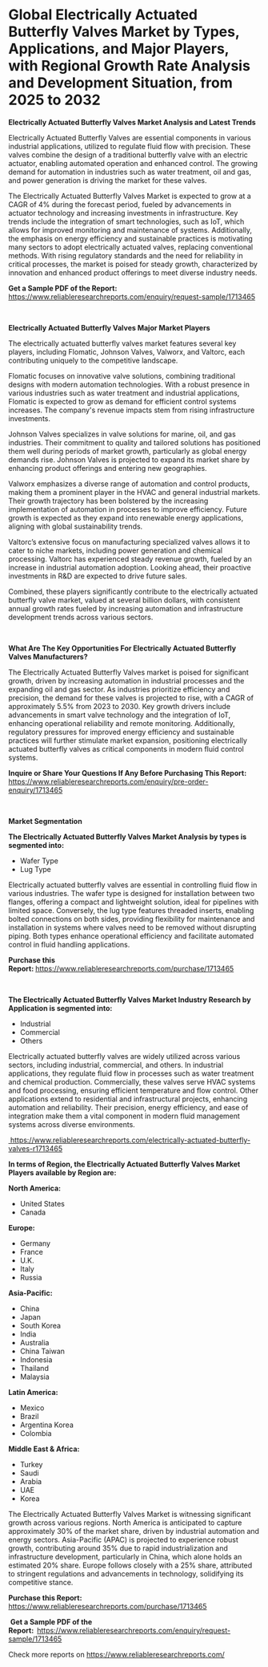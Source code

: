 <p><h1>Global Electrically Actuated Butterfly Valves Market by Types, Applications, and Major Players, with Regional Growth Rate Analysis and Development Situation, from 2025 to 2032</h1></p><p><strong>Electrically Actuated Butterfly Valves Market Analysis and Latest Trends</strong></p>
<p><p>Electrically Actuated Butterfly Valves are essential components in various industrial applications, utilized to regulate fluid flow with precision. These valves combine the design of a traditional butterfly valve with an electric actuator, enabling automated operation and enhanced control. The growing demand for automation in industries such as water treatment, oil and gas, and power generation is driving the market for these valves. </p><p>The Electrically Actuated Butterfly Valves Market is expected to grow at a CAGR of 4% during the forecast period, fueled by advancements in actuator technology and increasing investments in infrastructure. Key trends include the integration of smart technologies, such as IoT, which allows for improved monitoring and maintenance of systems. Additionally, the emphasis on energy efficiency and sustainable practices is motivating many sectors to adopt electrically actuated valves, replacing conventional methods. With rising regulatory standards and the need for reliability in critical processes, the market is poised for steady growth, characterized by innovation and enhanced product offerings to meet diverse industry needs.</p></p>
<p><strong>Get a Sample PDF of the Report:&nbsp;</strong> <a href="https://www.reliableresearchreports.com/enquiry/request-sample/1713465?utm_campaign=2652&utm_medium=2&utm_source=Github&utm_content=ia&utm_term=10042025&utm_id=electrically-actuated-butterfly-valves">https://www.reliableresearchreports.com/enquiry/request-sample/1713465</a></p>
<p>&nbsp;</p>
<p><strong>Electrically Actuated Butterfly Valves Major Market Players</strong></p>
<p><p>The electrically actuated butterfly valves market features several key players, including Flomatic, Johnson Valves, Valworx, and Valtorc, each contributing uniquely to the competitive landscape.</p><p>Flomatic focuses on innovative valve solutions, combining traditional designs with modern automation technologies. With a robust presence in various industries such as water treatment and industrial applications, Flomatic is expected to grow as demand for efficient control systems increases. The company's revenue impacts stem from rising infrastructure investments.</p><p>Johnson Valves specializes in valve solutions for marine, oil, and gas industries. Their commitment to quality and tailored solutions has positioned them well during periods of market growth, particularly as global energy demands rise. Johnson Valves is projected to expand its market share by enhancing product offerings and entering new geographies.</p><p>Valworx emphasizes a diverse range of automation and control products, making them a prominent player in the HVAC and general industrial markets. Their growth trajectory has been bolstered by the increasing implementation of automation in processes to improve efficiency. Future growth is expected as they expand into renewable energy applications, aligning with global sustainability trends.</p><p>Valtorc’s extensive focus on manufacturing specialized valves allows it to cater to niche markets, including power generation and chemical processing. Valtorc has experienced steady revenue growth, fueled by an increase in industrial automation adoption. Looking ahead, their proactive investments in R&D are expected to drive future sales.</p><p>Combined, these players significantly contribute to the electrically actuated butterfly valve market, valued at several billion dollars, with consistent annual growth rates fueled by increasing automation and infrastructure development trends across various sectors.</p></p>
<p>&nbsp;</p>
<p><strong>What Are The Key Opportunities For Electrically Actuated Butterfly Valves Manufacturers?</strong></p>
<p><p>The Electrically Actuated Butterfly Valves market is poised for significant growth, driven by increasing automation in industrial processes and the expanding oil and gas sector. As industries prioritize efficiency and precision, the demand for these valves is projected to rise, with a CAGR of approximately 5.5% from 2023 to 2030. Key growth drivers include advancements in smart valve technology and the integration of IoT, enhancing operational reliability and remote monitoring. Additionally, regulatory pressures for improved energy efficiency and sustainable practices will further stimulate market expansion, positioning electrically actuated butterfly valves as critical components in modern fluid control systems.</p></p>
<p><strong>Inquire or Share Your Questions If Any Before Purchasing This Report:</strong> <a href="https://www.reliableresearchreports.com/enquiry/pre-order-enquiry/1713465?utm_campaign=2652&utm_medium=2&utm_source=Github&utm_content=ia&utm_term=10042025&utm_id=electrically-actuated-butterfly-valves">https://www.reliableresearchreports.com/enquiry/pre-order-enquiry/1713465</a></p>
<p>&nbsp;</p>
<p><strong>Market Segmentation</strong></p>
<p><strong>The Electrically Actuated Butterfly Valves Market Analysis by types is segmented into:</strong></p>
<p><ul><li>Wafer Type</li><li>Lug Type</li></ul></p>
<p><p>Electrically actuated butterfly valves are essential in controlling fluid flow in various industries. The wafer type is designed for installation between two flanges, offering a compact and lightweight solution, ideal for pipelines with limited space. Conversely, the lug type features threaded inserts, enabling bolted connections on both sides, providing flexibility for maintenance and installation in systems where valves need to be removed without disrupting piping. Both types enhance operational efficiency and facilitate automated control in fluid handling applications.</p></p>
<p><strong>Purchase this Report:&nbsp;</strong><a href="https://www.reliableresearchreports.com/purchase/1713465?utm_campaign=2652&utm_medium=2&utm_source=Github&utm_content=ia&utm_term=10042025&utm_id=electrically-actuated-butterfly-valves">https://www.reliableresearchreports.com/purchase/1713465</a></p>
<p>&nbsp;</p>
<p><strong>The Electrically Actuated Butterfly Valves Market Industry Research by Application is segmented into:</strong></p>
<p><ul><li>Industrial</li><li>Commercial</li><li>Others</li></ul></p>
<p><p>Electrically actuated butterfly valves are widely utilized across various sectors, including industrial, commercial, and others. In industrial applications, they regulate fluid flow in processes such as water treatment and chemical production. Commercially, these valves serve HVAC systems and food processing, ensuring efficient temperature and flow control. Other applications extend to residential and infrastructural projects, enhancing automation and reliability. Their precision, energy efficiency, and ease of integration make them a vital component in modern fluid management systems across diverse environments.</p></p>
<p><a href="https://www.reliableresearchreports.com/electrically-actuated-butterfly-valves-r1713465?utm_campaign=2652&utm_medium=2&utm_source=Github&utm_content=ia&utm_term=10042025&utm_id=electrically-actuated-butterfly-valves">&nbsp;https://www.reliableresearchreports.com/electrically-actuated-butterfly-valves-r1713465</a></p>
<p><strong>In terms of Region, the Electrically Actuated Butterfly Valves Market Players available by Region are:</strong></p>
<p>
    <p> <strong> North America: </strong>
        <ul>
            <li>United States</li>
            <li>Canada</li>
        </ul>
        </p> 
    <p> <strong> Europe: </strong>
        <ul>
            <li>Germany</li>
            <li>France</li>
            <li>U.K.</li>
            <li>Italy</li>
            <li>Russia</li>
        </ul>
        </p> 
    <p> <strong> Asia-Pacific: </strong>
        <ul>
            <li>China</li>
            <li>Japan</li>
            <li>South Korea</li>
            <li>India</li>
            <li>Australia</li>
            <li>China Taiwan</li>
            <li>Indonesia</li>
            <li>Thailand</li>
            <li>Malaysia</li>
        </ul>
        </p> 
    <p> <strong> Latin America: </strong>
        <ul>
            <li>Mexico</li>
            <li>Brazil</li>
            <li>Argentina Korea</li>
            <li>Colombia</li>
        </ul>
        </p> 
    <p> <strong> Middle East & Africa: </strong>
        <ul>
            <li>Turkey</li>
            <li>Saudi</li>
            <li>Arabia</li>
            <li>UAE</li>
            <li>Korea</li>
        </ul>
    </p>
    </p>
<p><p>The Electrically Actuated Butterfly Valves Market is witnessing significant growth across various regions. North America is anticipated to capture approximately 30% of the market share, driven by industrial automation and energy sectors. Asia-Pacific (APAC) is projected to experience robust growth, contributing around 35% due to rapid industrialization and infrastructure development, particularly in China, which alone holds an estimated 20% share. Europe follows closely with a 25% share, attributed to stringent regulations and advancements in technology, solidifying its competitive stance.</p></p>
<p><strong>Purchase this Report: </strong><a href="https://www.reliableresearchreports.com/purchase/1713465?utm_campaign=2652&utm_medium=2&utm_source=Github&utm_content=ia&utm_term=10042025&utm_id=electrically-actuated-butterfly-valves">https://www.reliableresearchreports.com/purchase/1713465</a></p>
<p>&nbsp;<strong>Get a Sample PDF of the Report:&nbsp;&nbsp;</strong><a href="https://www.reliableresearchreports.com/enquiry/request-sample/1713465?utm_campaign=2652&utm_medium=2&utm_source=Github&utm_content=ia&utm_term=10042025&utm_id=electrically-actuated-butterfly-valves">https://www.reliableresearchreports.com/enquiry/request-sample/1713465</a></p>
<p><strong></strong></p>
<p>Check more reports on <a href="https://www.reliableresearchreports.com/?utm_campaign=2652&utm_medium=2&utm_source=Github&utm_content=ia&utm_term=10042025&utm_id=electrically-actuated-butterfly-valves">https://www.reliableresearchreports.com/</a></p>